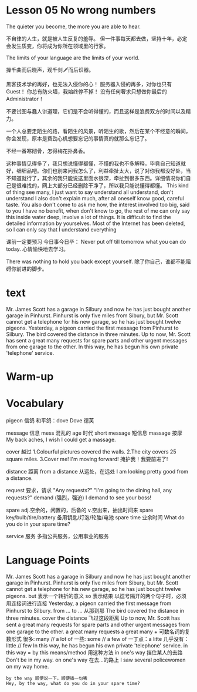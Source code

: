 # Lesson 05 No wrong numbers

The quieter you become, the more you are able to hear.

不自律的人生，就是被人生反复的羞辱。
但一件事每天都去做，坚持十年，必定会发生质变，你将成为你所在领域里的行家。

The limits of your language are the limits of your world.

操千曲而后晓声，观千剑🗡而后识器。

黑客技术学的再好，也无法入侵你的心！
服务器入侵的再多，对你也只有Guest！
你总有防火墙，我始终停不掉！
没有任何奢求只想做你最后的Administrator！

不要试图与蠢人讲道理，它们是不会听得懂的，而且这样是浪费双方的时间以及精力。

一个人总要走陌生的路，看陌生的风景，听陌生的歌，然后在某个不经意的瞬间，你会发现，原本是费劲心机想要忘记的事情真的就那么忘记了。

不经一番寒彻骨，怎得梅花扑鼻香。

这种事情见得多了，我只想说懂得都懂，不懂的我也不多解释，毕竟自己知道就好，细细品吧。你们也别来问我怎么了，利益牵扯太大，说了对你我都没好处，当不知道就行了，其余的我只能说这里面水很深，牵扯到很多东西。详细情况你们自己是很难找的，网上大部分已经删除干净了，所以我只能说懂得都懂。
This kind of thing see many, I just want to say understand all understand, don't understand I also don't explain much, after all oneself know good, careful taste. You also don't come to ask me how, the interest involved too big, said to you I have no benefit, when don't know to go, the rest of me can only say this inside water deep, involve a lot of things. It is difficult to find the detailed information by yourselves. Most of the Internet has been deleted, so I can only say that I understand everything

课前一定要预习
今日事今日毕：
    Never put off till tomorrow what you can do today.
心情愉快地去学习。

There was nothing to hold you back except yourself. 除了你自己，谁都不能阻碍你前进的脚步。

# text

Mr. James Scott has a garage in Silbury and now he has just bought another garage in Pinhurst. Pinhurst is only five miles from Sibury, but Mr. Scott cannot get a telephone for his new garage, so he has just bought twelve pigeons.
Yesterday, a pigeon carried the first message from Pinhurst to Silbury. The bird covered the distance in three minutes. Up to now, Mr. Scott has sent a great many requests for spare parts and other urgent messages from one garage to the other.
In this way, he has begun his own private 'telephone' service.

# Warm-up

# Vocabulary

pigeon 信鸽
    和平鸽：dove
    Dove 德芙

message 信息
    mess 混乱的
    age 时代
    short message 短信息
    massage 按摩
        My back aches, I wish I could get a massage.

cover 越过
    1.Colourful pictures covered the walls.
    2.The city covers 25 square miles.
    3.Cover me! I'm moving forward! 掩护我！我要前进了!

distance 距离
    from a distance 从远处，在远处
    I am looking pretty good from a distance. 

request 要求，请求
    "Any requests?"
    "I'm going to the dining hall, any requests?"
    demand (强烈，强迫)
    I demand to see your boss!

spare adj.空余的，闲置的，后备的
    v.空出来，抽出时间来
    spare key/bulb/tire/battery
    备用钥匙/灯泡/轮胎/电池
    spare time 业余时间
    What do you do in your spare time?

service 服务
    多指公共服务，公用事业的服务

# Language Points

Mr. James Scott has a garage in Silbury and now he has just bought another garage in Pinhurst. Pinhurst is only five miles from Sibury, 
but Mr. Scott cannot get a telephone for his new garage, so he has just bought twelve pigeons.
    but 表示一个转折的意义
    so 表示结果
    以逗号隔开的两个句子时，必须用连接词进行连接
Yesterday, a pigeon carried the first message from Pinhurst to Silbury. 
    from ... to ... 从那到那
The bird covered the distance in three minutes. 
    cover the distance 飞过这段距离
Up to now, Mr. Scott has sent a great many requests for spare parts and other urgent messages from one garage to the other.
    a great many requests
    a great many + 可数名词的复数形式
    很多: many // a lot of
    一些: some // a few of
    一丁点：a litte
    几乎没有：little // few
In this way, he has begun his own private 'telephone' service.
    in this way = by this means/method 用这种方法
    in one's way 挡住某人的去路
    Don't be in my way.
    on one's way 在去...的路上
    I saw several policewomen on my way home.

    by the way 顺便说一下，顺便插一句嘴
    Hey, by the way, what do you do in your spare time?